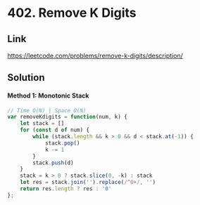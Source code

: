 # 402. Remove K Digits

## Link
https://leetcode.com/problems/remove-k-digits/description/

## Solution
#### Method 1: Monotonic Stack
```javascript
// Time O(N) | Space O(N)
var removeKdigits = function(num, k) {
    let stack = []
    for (const d of num) {
        while (stack.length && k > 0 && d < stack.at(-1)) {
            stack.pop()
            k -= 1
        }
        stack.push(d)
    }
    stack = k > 0 ? stack.slice(0, -k) : stack
    let res = stack.join('').replace(/^0+/, '')
    return res.length ? res : '0'
};
```
